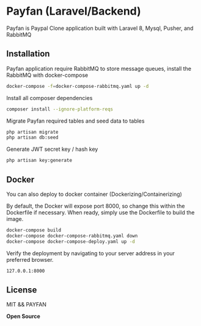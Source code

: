 # Payfan (Laravel/Backend)

Payfan is Paypal Clone application built with Laravel 8, Mysql, Pusher, and RabbitMQ 

## Installation

Payfan application require RabbitMQ to store message queues, install the RabbitMQ with docker-compose  
```sh
docker-compose -f=docker-compose-rabbitmq.yaml up -d 
```

Install all composer dependencies  
```sh
composer install --ignore-platform-reqs
```

Migrate Payfan required tables and seed data to tables
```sh
php artisan migrate 
php artisan db:seed
```

Generate JWT secret key / hash key 
```sh
php artisan key:generate
```

## Docker

You can also deploy to docker container (Dockerizing/Containerizing)

By default, the Docker will expose port 8000, so change this within the
Dockerfile if necessary. When ready, simply use the Dockerfile to
build the image.

```sh
docker-compose build 
docker-compose docker-compose-rabbitmq.yaml down
docker-compose docker-compose-deploy.yaml up -d 
```

Verify the deployment by navigating to your server address in
your preferred browser.

```sh
127.0.0.1:8000
```

## License
MIT && PAYFAN

**Open Source**
